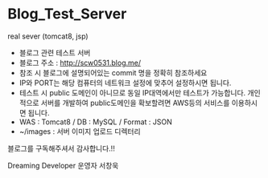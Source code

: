 # Blog_Test_Server
real sever (tomcat8, jsp)

* 블로그 관련 테스트 서버
* 블로그 주소 : http://scw0531.blog.me/
* 참조 시 블로그에 설명되어있는 commit 명을 정확히 참조하세요
* IP와 PORT는 해당 컴퓨터의 네트워크 설정에 맞추어 설정하시면 됩니다.
* 테스트 시 public 도메인이 아니므로 동일 IP대역에서만 테스트가 가능합니다. 개인적으로 서버를 개발하여 public도메인을 확보할려면 AWS등의 서비스를 이용하시면 됩니다.
* WAS : Tomcat8 / DB : MySQL / Format : JSON
* ~/images : 서버 이미지 업로드 디렉터리


블로그를 구독해주셔서 감사합니다.!!

Dreaming Developer 운영자 서창욱
